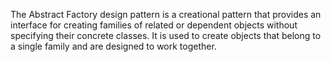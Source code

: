 The Abstract Factory design pattern is a creational pattern that provides an interface for creating families of related or dependent objects without specifying their concrete classes. It is used to create objects that belong to a single family and are designed to work together.